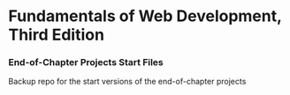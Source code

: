 # Fundamentals of Web Development, Third Edition
### End-of-Chapter Projects Start Files
Backup repo for the start versions of the end-of-chapter projects 

  
